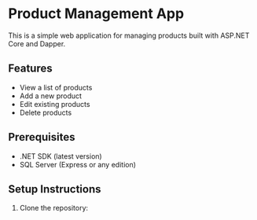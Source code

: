 # Product Management App

This is a simple web application for managing products built with ASP.NET Core and Dapper.

## Features

- View a list of products
- Add a new product
- Edit existing products
- Delete products

## Prerequisites

- .NET SDK (latest version)
- SQL Server (Express or any edition)

## Setup Instructions

1. Clone the repository:
   ```bash
   

